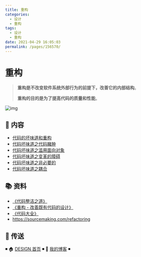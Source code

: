 ```yaml
---
title: 重构
categories: 
  - 设计
  - 重构
tags: 
  - 设计
  - 重构
date: 2021-04-29 16:05:03
permalink: /pages/156570/
---
```


# 重构

> **重构是不改变软件系统外部行为的前提下，改善它的内部结构**。
>
> **重构的目的是为了提高代码的质量和性能**。

![img](https://raw.githubusercontent.com/dunwu/images/dev/snap/20210430112157.png)

## 📖 内容

- [代码的坏味道和重构](01.代码的坏味道和重构.md)
- [代码坏味道之代码臃肿](02.代码坏味道之代码臃肿.md)
- [代码坏味道之滥用面向对象](03.代码坏味道之滥用面向对象.md)
- [代码坏味道之变革的障碍](04.代码坏味道之变革的障碍.md)
- [代码坏味道之非必要的](05.代码坏味道之非必要的.md)
- [代码坏味道之耦合](06.代码坏味道之耦合.md)

## 📚 资料

- [《代码整洁之道》](https://book.douban.com/subject/4199741/)
- [《重构 - 改善既有代码的设计》](https://book.douban.com/subject/4262627/)
- [《代码大全》](https://book.douban.com/subject/1477390/)
- https://sourcemaking.com/refactoring

## 🚪 传送

◾ 🏠 [DESIGN 首页](https://github.com/dunwu/design) ◾ 🎯 [我的博客](https://github.com/dunwu/blog) ◾
